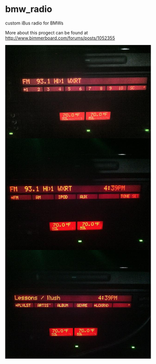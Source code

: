 # bmw_radio
custom iBus radio for BMWs

More about this progect can be found at http://www.bimmerboard.com/forums/posts/1052355

![screenshot](doc/screenshot.png)
